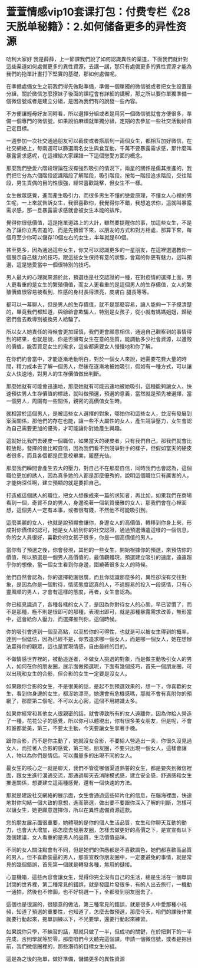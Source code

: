 # 萱萱情感vip10套课打包：付费专栏《28天脱单秘籍》：2.如何储备更多的异性资源

哈利大家好 我是薛薛，上一節課我們說了如何認識異性的渠道，下面我們就針對這些渠道如何處備更多的異性資源，去講一講，那只有處備更多的異性資源才能為我們的拖單計畫打下堅實的基礎，那如何處備呢。

在準備處備女生之前我們得先做點準備，準備一個單獨的微信號或者把女生設置是分組，關於微信怎麼撩妹子後面的課程會有詳細的講解，那之所以要你單獨準備一個微信號或者是建立分組，是因為我們有的說發一些內容。

不方便讓輕母好友同時看，所以選擇分組或者是用另一個微信號就會方便很多，準備一個專門的微信號，如果說怕麻煩就單獨分組，定期的去參加一些社交活動給自己定目標。

一週參加一次社交通過朋友可以截使或者搭扇到一兩個女生，都相互加好微信，在社交網絡上，每兩週可以篩選兩名女生與食互動，千萬不要暴露需求感，那什麼叫暴露需求感呢，在這裡給大家課譜一下這個戀愛方面的概念。

那麼我們戀愛六階段理論在沒有強烈吸引的情況下，兩星的關係是儒其推進的，我們把它分為六個階段認識階段了解階段，吸引階段，按每一階段追求階段，交往階段，男生責偶的目的性很強，經常喜歡跳擊，但女生不一樣。

女生做眾感覺，進而產生吸引力，而很多男生不懂的戀愛原理，不懂女人心裡的男生呢，一上來就告訴女生，我很喜歡你，我覺得你不錯，我想追求你，這就叫暴露需求感，那一旦暴露需求感就會被女生本能的排斥。

覺得你很低價值，這是拖單道路上的大計，雖然要提醒你的事，加這些女生，不是為了讓你立馬去追的，而是先預留下來，以朋友的方式和對方相處，那算下來，每個月至少你可以儲存10個左右的女生，半年就是60個。

甚至更多，因為通過這些女生，你又可以認識更多的一星朋友，在這裡選選教你一個展示自己魅力的技巧，跟這些女生保持有意的狀態，會寫的你更有魅力，這叫預選，這是戀愛當中一個很特別的技巧。

男人最大的心理就來源於此，預選也是社交認證的一種，在對疫情的選擇上面，男人更看重的是女生的繁殖價值，而女人更看重的是這個男人的生存價值，女人的繁殖價值很容易被看到，性感的身材長得漂亮，皮膚白 腿長等等。

都可以一幕聊人，但是男人的生存價值，就不是那麼容易，讓人能夠一下子摸清楚的，畢竟我們都知道，與爺爺會欺騙人，特別是女孩子，從小就有媽媽姐姐，歸秘密們會去教導別被換男人給騙了。

所以女人她責任的時候會更加謹慎，我們更會願意相信，通過自己觀察到的事情得到的結果，也就是說，你是否擁有女生在意的品質，能調動多少社會資源，以遭殼的價值，能否買足女生的需求，這些都需要女人慢慢地和你了解。

在你們約會當中，才能逐漸地動明白，對於一個女人來說，她需要花費大量的時間，精力成本去了解一個男人，然後在逐漸地被她吸引，假如有一種方式，可以讓女人快速地，對男人的生存價值做出判斷。

那麼她就有可能會迅速地，那麼她就有可能迅速地被她吸引，這種能夠讓女人，快速預估男人生存價值的標誌，就叫做預選，預選的意義，當然就是預先被選擇，當一個男人，周圍有一些關係，親密的高價值女生時。

就相當於這個男人，是被這些女人選擇的對象，哪怕你和這些女人，並沒有發展到案面關係，那他們的存在也能，讓一些不大屬性的女人，產生競爭壓力，女生會認為自己需要更加的優秀，才可能讓你對她產生興趣。

這就好比我們去硬皮一個職位，如果當天的硬皮者，只有我們自己，那我們就會比較放鬆，發揮的會比較自信，因為我們看不到競爭對手的樣子，但假如當天的硬皮者很多，而且各個都是民意校畢業，履歷光仙。

那麼我們瞬間會產生去大的壓力，對自己不在那麼自信，同時我們也會認為，這個職位更加的誘人，因為真多她的人都是那麼優秀的，說明這個職位只有厲害的人，才能夠深任啊，建立預顯的就是要把自己。

打造成這個誘人的職位，把女人想像成來一篇的求知者，再比如，如果我們在商場看到一個，奇貿不良的男人，身邊晚著一個氣質優雅的女人，那我們會在心裡面想，這個男人一定有本事，或者很有錢，不然他不可能吸引到。

這麼美麗的女人，也就是說預顯會讓你，身邊女人的高價值，轉移到你身上來，形成對你價值的認可，她是女人給到你的社交認證，通過預選傳遣這樣的一個信息，你的女人員很好，喜歡你的女孩子很多，你是一個高價值的男人。

當你有了預選之後，你會發現，其他的一些女生，開始根據你的預選，來預估你的價值，所以預選是一個男人高價值的，最值觀體現，預選建立吸引的速度，遠遠超乎你的想像，當一個女生看到你身邊，圍繞著很多女人的時候。

他們自然會認為，你的選擇範圍很廣，而且你認識那麼多的，異性卻沒有交往對象，是因為你是一個對待，情感態度認真的人，不過輕易的投入一段感情，只有心靈風順的男人，才會有這樣的態度，再者，女生會認為。

你已經見識過了，各種各樣的女人了，是因為你對待女人的心態，早已習慣了，而不是那種，極不則是很即可的那種，表現出即可，就是那種暴露需求改善，無形當中，這會給你人壓力，而選擇推刊你，這個時候。

你的吸引會達到一個至高點，以至於你的可得性，也就是可以被女生得到的概率，達到一個低估，因為已經不是，你去追求哪一個女人，而是哪一個女人，她在想辦法贏得你的觀眾，這也是實現情感，自由最終的目的。

不做情感世界裡的，被動追逐者，不做女人挑選的對象，而是做主動吸引女人的男人，如何在你的朋友圈，展示面做預選呢，下面有幾個技巧，首先一個朋友圈，可以出現和女生的合影，但合影的女生一定要是沒女人。

如果跟你合影的女生，不是很美的話，是起不到預選效果的，想一下，你喜歡的女生，看到你身邊的女生，都沒她漂亮，她還會有危機感嗎，那就不會有真附你的預網了，那麼第二個呢，不可以太心密，這個不用結識太多。

如果你經常和其他女人很親密的話，就會導致所有的女人遠離你，因為你給人營造了一種，花花公子的感覺，所以你可以體現出，你有很多美女朋友，但是呢，不會和誰都愛美，第三，不要太主動，今天要讓女生拿著手機。

跟你合影，而不是你主動了，她就沒女合影，不要給人營造出一夫，你很久沒見過女人，而拉著人合影的感覺，第三呢，朋友圈，不要只出現一個女人，這樣會讓人，物以為你們是情侶，可以盡量多的出現不同的女人。

最女生的核心之一就是聊天，我們不管從哪個渠道熱誓的女生，都是要夾到微信裡面，跟女生進行溝通交流，那通過聊天去消除模式感，建立安全感，舒適感和女生推進關係，想要建立這兩種感覺，還有一個快速的方法。

那就是建設社交網絡的展示面，女生會通過這些碎片化的信息，在腦海裡面，快速地對你勾結一個大致的意想，進而篩選，做出要不要跟你深入了解的判斷，怎樣可以讓女生，她更願意選擇你，所以在異性處備資源這款。

您的朋友展示面很重要，她體現的是你的個人生活品質，女生和你聊天互動的動力，也會大大增加，那怎麼去發朋友圈，怎樣去做更好的高價之下，是宣宣有以下幾個建議，女人看重的是男人的品質，生活價值品味。

不同的女人關注點會有不同，但是她們的供應都是不喜歡調色，她們都喜歡高品質的男人，但不喜歡裝逼的男人，那宣宣教你朋友圈中，一定要避免的事情，就是常見的幾個錯誤，首先第一個就是轉發各種，無用的鏈接。

心靈機箱，這些內容會讓女生，覺得你完全沒有自己的生活，總是生活在一個單調封閉的世界裡，第二種常見的錯誤，就是發圖片發很多，有的人出去旅行，一機動一通拍，然後也不修圖，也不好挑選一下，全都發到朋友圈去了。

這個也是很漏的，很隨意的做法，第三種常見的錯誤，就是很多人中愛那種小視頻，知道了預選的重要性，也知道了，怎麼去做預選，那麼今天，咱們的課後作業就要行動起來，拖單訓練以下，不光要學，還要行動起來練習。

如果說你只學，不練習的話，那就只做了一半，但成功的關鍵，在於把剩下的一半完成，否則學就等於零，那麼咱們今天聽完這個課，申請一個微信號，或者是把目前，我們微信圈裡的，那些潛待的目標女生分組。

這是為之後的拖單，做好準備，儲備更多的異性資源